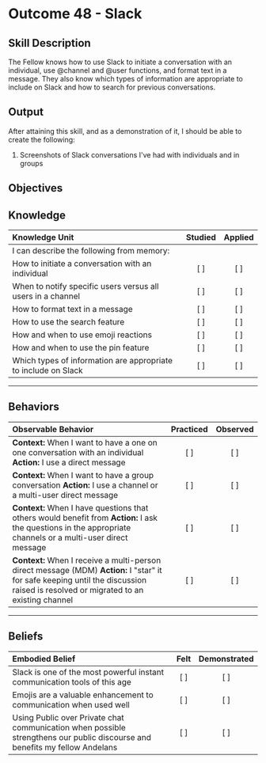 # Outcome 48 - Slack

**Skill Description**
----------
The Fellow knows how to use Slack to initiate a conversation with an individual, use @channel and @user functions, and format text in a message. They also know which types of information are appropriate to include on Slack and how to search for previous conversations.


**Output**
----------
After attaining this skill, and as a demonstration of it, I should be able to create the following:

1. Screenshots of Slack conversations I've had with individuals and in groups


**Objectives**
----------
## **Knowledge**


| Knowledge Unit   |      Studied      | Applied |
|:-------------|:------------------:|:--------:|
| I can describe the following from memory: | | |
| How to initiate a conversation with an individual | [ ] | [ ]  |
| When to notify specific users versus all users in a channel | [ ] | [ ]  |
| How to format text in a message | [ ] | [ ]  |
| How to use the search feature | [ ] | [ ]  |
| How and when to use emoji reactions | [ ] | [ ]  |
| How and when to use the pin feature | [ ] | [ ]  |
| Which types of information are appropriate to include on Slack | [ ] | [ ]  |


----------


## **Behaviors**

| Observable Behavior   |      Practiced      | Observed |
|:-------------|:------------------:|:--------:|
| **Context:** When I want to have a one on one conversation with an individual **Action:** I use a direct message | [ ] | [ ] |
| **Context:** When I want to have a group conversation **Action:** I use a channel or a multi-user direct message | [ ] | [ ] |
| **Context:** When I have questions that others would benefit from **Action:** I ask the questions in the appropriate channels or a multi-user direct message | [ ] | [ ] |
| **Context:** When I receive a multi-person direct message (MDM) **Action:** I "star" it for safe keeping until the discussion raised is resolved or migrated to an existing channel | [ ] | [ ] |


----------


## **Beliefs**


| Embodied Belief   |      Felt      | Demonstrated |
|:-------------|:------------------:|:--------:|
| Slack is one of the most powerful instant communication tools of this age | [ ] | [ ] |
| Emojis are a valuable enhancement to communication when used well | [ ] | [ ] |
| Using Public over Private chat communication when possible strengthens our public discourse and benefits my fellow Andelans| [ ] | [ ] |

